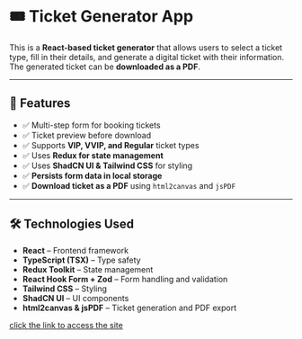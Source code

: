 # 🎟 Ticket Generator App

This is a **React-based ticket generator** that allows users to select a ticket type, fill in their details, and generate a digital ticket with their information. The generated ticket can be **downloaded as a PDF**.

---

## 📌 Features

- ✅ Multi-step form for booking tickets
- ✅ Ticket preview before download
- ✅ Supports **VIP, VVIP, and Regular** ticket types
- ✅ Uses **Redux for state management**
- ✅ Uses **ShadCN UI & Tailwind CSS** for styling
- ✅ **Persists form data in local storage**
- ✅ **Download ticket as a PDF** using `html2canvas` and `jsPDF`

---

## 🛠 Technologies Used

- **React** – Frontend framework
- **TypeScript (TSX)** – Type safety
- **Redux Toolkit** – State management
- **React Hook Form + Zod** – Form handling and validation
- **Tailwind CSS** – Styling
- **ShadCN UI** – UI components
- **html2canvas & jsPDF** – Ticket generation and PDF export

[click the link to access the site](https://ticket-generator-tau.vercel.app/)
